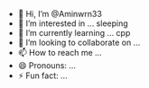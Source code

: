 - 👋 Hi, I’m @Aminwrn33
- 👀 I’m interested in ... sleeping 
- 🌱 I’m currently learning ... cpp
- 💞️ I’m looking to collaborate on ... 
- 📫 How to reach me ... 
- 😄 Pronouns: ...
- ⚡ Fun fact: ...

<!---
Aminwrn33/Aminwrn33 is a ✨ special ✨ repository because its `README.md` (this file) appears on your GitHub profile.
You can click the Preview link to take a look at your changes.
--->
